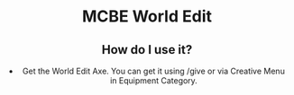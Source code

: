 <h1 align="center">
 MCBE World Edit
</h1>

<h2 align="center">
 How do I use it?
</h2>
<ul>
 <li align="center">
  Get the World Edit Axe. You can get it using /give or via Creative Menu in Equipment Category.
</li>
</ul>
